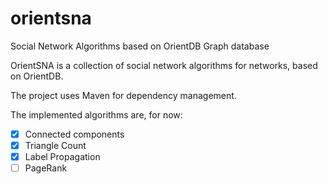 # orientsna
Social Network Algorithms based on OrientDB Graph database

OrientSNA is a collection of social network algorithms for networks, based on OrientDB.

The project uses Maven for dependency management.

The implemented algorithms are, for now:
- [x] Connected components
- [x] Triangle Count
- [x] Label Propagation
- [ ] PageRank
